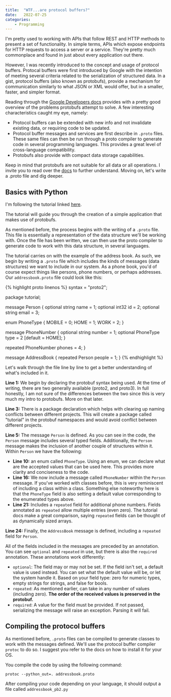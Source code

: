```yaml
---
title:  "WTF...are protocol buffers?"
date:   2022-07-25
categories: 
    - Programming
---
```


I'm pretty used to working with APIs that follow REST and HTTP methods to present a set of functionality. In simple terms, APIs which expose endpoints for HTTP requests to access a server or a service. They're pretty much commonplace and found in just about every application out there. 

However, I was recently introduced to the concept and usage of protocol buffers. Protocal buffers were first introduced by Google with the intention of meeting several criteria related to the serialization of structured data. In a gist, protocol buffers (also known as protobufs), provide a mechanism for communication similarly to what JSON or XML would offer, but in a smaller, faster, and simpler format.

Reading through the [Google Developers docs](https://developers.google.com/protocol-buffers/docs/overview) provides with a pretty good overview of the problems protobufs attempt to solve. A few interesting characteristics caught my eye, namely:
- Protocol buffers can be extended with new info and not invalidate existing data, or requiring code to be updated.
- Protocol buffer messages and services are first describe in `.proto` files. These same files can then be run through a proto compiler to generate code in several programming languages. This provides a great level of cross-language compatibility. 
- Protobufs also provide with compact data storage capabilities.

Keep in mind that protobufs are not suitable for all data or all operations. I invite you to read over the [docs](https://developers.google.com/protocol-buffers/docs/overview) to further understand. Moving on, let's write a .proto file and dig deeper.

## Basics with Python

I'm following the tutorial linked [here](https://developers.google.com/protocol-buffers/docs/pythontutorial).

The tutorial will guide you through the creation of a simple application that makes use of protobufs. 

As mentioned before, the process begins with the writing of a `.proto` file. This file is essentially a representation of the data structure we'll be working with. Once the file has been written, we can then use the proto compiler to generate code to work with this data structure, in several languages.

The tutorial carries on with the example of the address book. As such, we begin by writing a `.proto` file which includes the kinds of messages (data structures) we want to include in our system. As a phone book, you'd of course expect things like persons, phone numbers, or perhaps addresses. Our `addressbook.proto` file could look like this:

{% highlight proto linenos %}
syntax = "proto2";

package tutorial;

message Person {
  optional string name = 1;
  optional int32 id = 2;
  optional string email = 3;

  enum PhoneType {
    MOBILE = 0;
    HOME = 1;
    WORK = 2;
  }

  message PhoneNumber {
    optional string number = 1;
    optional PhoneType type = 2 [default = HOME];
  }

  repeated PhoneNumber phones = 4;
}

message AddressBook {
  repeated Person people = 1;
}
{% endhighlight %}

Let's walk through the file line by line to get a better understanding of what's included in it.

**Line 1:** We begin by declaring the protobuf syntax being used. At the time of writing, there are two generally available (proto2, and proto3). In full honestly, I am not sure of the differences between the two since this is very much my intro to protobufs. More on that later.

**Line 3:** There is a package declaration which helps with clearing up naming conflicts between different projects. This will create a package called "tutorial" in the protobuf namespaces and would avoid conflict between different projects.

**Line 5:** The message `Person` is defined. As you can see in the code, the `Person` message includes several typed fields. Additionally, the `Person` message makes the inclusion of another couple of structures within it. Within `Person` we have the following:
- **Line 10:** an enum called `PhoneType`. Using an enum, we can declare what are the accepted values that can be used here. This provides more clarity and conciseness to the code.
- **Line 16:** We now include a message called `PhoneNumber` within the `Person` message. If you've worked with classes before, this is very reminiscent of including a class within a class. Something else noteworthy here is that the `PhoneType` field is also setting a default value corresponding to the enumerated types above.
- **Line 21:** Includes a `repeated` field for additional phone numbers. Fields annotated as `repeated` allow multiple entries (even zero). The tutorial docs make a great comparison, saying `repeated` fields can be thought of as dynamically sized arrays.

**Line 24:** Finally, the `AddressBook` message is defined, including a `repeated` field for `Person`.

All of the fields included in the messages are preceded by an annotation. You can see `optional` and `repeated` in use, but there is also the `required` annotation. These annotations work differently:
- `optional`: The field may or may not be set. If the field isn't set, a default value is used instead. You can set what the default value will be, or let the system handle it. Based on your field type: zero for numeric types, empty strings for strings, and false for bools.
- `repeated`: As mentioned earlier, can take in any number of values (including zero). **The order of the received values is preserved in the protobuf.** 
- `required`: A value for the field must be provided. If not passed, serializing the message will raise an exception. Parsing it will fail.

## Compiling the protocol buffers

As mentioned before, `.proto` files can be compiled to generate classes to work with the messages defined. We'll use the protocol buffer compiler `protoc` to do so. I suggest you refer to the docs on how to install it for your OS.

You compile the code by using the following command:

```shell
protoc --python_out=. addressbook.proto
```

After compiling your code depending on your language, it should output a file called `addressbook_pb2.py`
